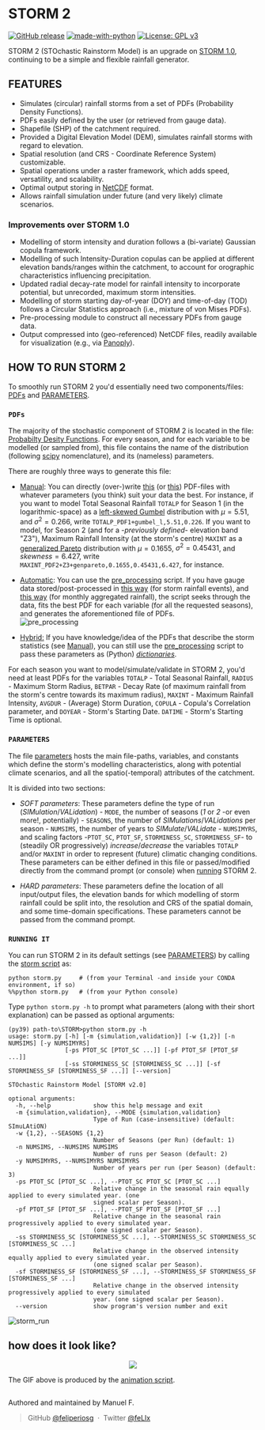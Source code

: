 # STORM 2

[![GitHub release](https://img.shields.io/github/release/feliperiosg/STORM2.svg)](https://github.com/feliperiosg/STORM2/releases)
[![made-with-python](https://img.shields.io/badge/Made%20with-Python-1f425f.svg)](https://www.python.org/)
[![License: GPL v3](https://img.shields.io/badge/License-GPLv3-blue.svg)](https://www.gnu.org/licenses/gpl-3.0)

STORM 2 (STOchastic Rainstorm Model) is an upgrade on [STORM 1.0](https://github.com/blissville71/STORM), continuing to be a simple and flexible rainfall generator.

## FEATURES

- Simulates (circular) rainfall storms from a set of PDFs (Probability Density Functions).
- PDFs easily defined by the user (or retrieved from gauge data).
- Shapefile (SHP) of the catchment required.
- Provided a Digital Elevation Model (DEM), simulates rainfall storms with regard to elevation.
- Spatial resolution (and CRS - Coordinate Reference System) customizable.
- Spatial operations under a raster framework, which adds speed, versatility, and scalability.
- Optimal output storing in [NetCDF](https://www.unidata.ucar.edu/software/netcdf/) format.
- Allows rainfall simulation under future (and very likely) climate scenarios.

### Improvements over STORM 1.0

- Modelling of storm intensity and duration follows a (bi-variate) Gaussian copula framework.
- Modelling of such Intensity-Duration copulas can be applied at different elevation bands/ranges within the catchment, to account for orographic characteristics influencing precipitation.
- Updated radial decay-rate model for rainfall intensity to incorporate potential, but unrecorded, maximum storm intensities.
- Modelling of storm starting day-of-year (DOY) and time-of-day (TOD) follows a Circular Statistics approach (i.e., mixture of von Mises PDFs).
- Pre-processing module to construct all necessary PDFs from gauge data.
- Output compressed into (geo-referenced) NetCDF files, readily available for visualization (e.g., via [Panoply](https://www.giss.nasa.gov/tools/panoply/)).


## HOW TO RUN STORM 2

To smoothly run STORM 2 you'd essentially need two components/files: [PDFs](#pdf) and [PARAMETERS](#par).

### <a name="pdf"></a>```PDFs```

The majority of the stochastic component of STORM 2 is located in the file: [Probabilty Desity Functions](./model_input/ProbabilityDensityFunctions_ONE--ANALOG.csv).
For every season, and for each variable to be modelled (or sampled from), this file contains the name of the distribution (following [scipy](https://docs.scipy.org/doc/scipy/reference/stats.html) nomenclature), and its (nameless) parameters.

There are roughly three ways to generate this file:

- <ins><a name="man"></a>Manual</ins>: You can directly (over-)write [this](./model_input/ProbabilityDensityFunctions_ONE--ANALOG.csv) (or [this](./model_input/ProbabilityDensityFunctions_TWO--ANALOG-py.csv)) PDF-files with whatever parameters (you think) suit your data the best.
For instance, if you want to model Total Seasonal Rainfall ```TOTALP``` for Season 1 (in the logarithmic-space) as a [left-skewed Gumbel](https://docs.scipy.org/doc/scipy/reference/generated/scipy.stats.gumbel_l.html#scipy.stats.gumbel_l) distribution with $\mu = 5.51$, and $\sigma^2 = 0.266$, write ```TOTALP_PDF1+gumbel_l,5.51,0.226```. If you want to model, for Season 2 (and for a -*previously defined*- elevation band "Z3"), Maximum Rainfall Intensity (at the storm's centre) ```MAXINT``` as a [generalized Pareto](https://docs.scipy.org/doc/scipy/reference/generated/scipy.stats.genpareto.html#scipy.stats.genpareto) distribution with $\mu = 0.1655$, $\sigma^2 = 0.45431$, and $skewness = 6.427$, write ```MAXINT_PDF2+Z3+genpareto,0.1655,0.45431,6.427```, for instance.

- <ins>Automatic</ins>: You can use the [pre_processing](./pre_processing.py) script. If you have gauge data stored/post-processed in [this way](./model_input/data_WG/gage_data--1953Aug18-1999Dec29_eventh--ANALOG.csv) (for storm rainfall events), and [this way](./model_input/data_WG/gage_data--1953Aug-1999Dec_aggregateh--ANALOG.csv) (for monthly aggregated rainfall), the script seeks through the data, fits the best PDF for each variable (for all the requested seasons), and generates the aforementioned file of PDFs.</br>
![pre_processing](./xtras/pre_processsing.gif)

- <ins>Hybrid:</ins> If you have knowledge/idea of the PDFs that describe the storm statistics (see [<ins>Manual</ins>](#man)), you can still use the [pre_processing](./pre_processing.py) script to pass these parameters as (Python) [*dictionaries*](https://docs.python.org/3/tutorial/datastructures.html#dictionaries).

For each season you want to model/simulate/validate in STORM 2, you'd need at least PDFs for the variables ```TOTALP``` - Total Seasonal Rainfall, ```RADIUS``` - Maximum Storm Radius, ```BETPAR``` - Decay Rate (of maximum rainfall from the storm's centre towards its maximum radius), ```MAXINT``` - Maximum Rainfall Intensity, ```AVGDUR``` - (Average) Storm Duration, ```COPULA``` - Copula's Correlation parameter, and ```DOYEAR``` - Storm's Starting Date. ```DATIME``` - Storm's Starting Time is optional.

### <a name="par"></a>```PARAMETERS```

The file [parameters](./parameters.py) hosts the main file-paths, variables, and constants which define the storm's modelling characteristics, along with potential climate scenarios, and all the spatio(-temporal) attributes of the catchment.

It is divided into two sections:

- *SOFT parameters*: These parameters define the type of run (*SIMulation*/*VALidation*) - ```MODE```, the number of seasons (*1* or *2* -or even more!, potentially) - ```SEASONS```, the number of *SIMulations*/*VALidations* per season - ```NUMSIMS```, the number of years to *SIMulate*/*VALidate* - ```NUMSIMYRS```, and scaling factors -```PTOT_SC```, ```PTOT_SF```, ```STORMINESS_SC```, ```STORMINESS_SF```- to (steadily OR progressively) *increase*/*decrease* the variables ```TOTALP``` and/or ```MAXINT``` in order to represent (future) climatic changing conditions.
These parameters can be either defined in this file or passed/modified directly from the command prompt (or console) when [<ins>running</ins>](#run) STORM 2.

- *HARD parameters*: These parameters define the location of all input/output files, the elevation bands for which modelling of storm rainfall could be split into, the resolution and CRS of the spatial domain, and some time-domain specifications.
These parameters cannot be passed from the command prompt.


### <a name="run"></a>```RUNNING IT```

You can run STORM 2 in its default settings (see [<ins>PARAMETERS</ins>](#par)) by calling the [storm script](./storm.py) as:
```
python storm.py     # (from your Terminal -and inside your CONDA environment, if so)
%%python storm.py   # (from your Python console)
```
Type ```python storm.py -h``` to prompt what parameters (along with their short explanation) can be passed as optional arguments:

```
(py39) path-to\STORM>python storm.py -h
usage: storm.py [-h] [-m {simulation,validation}] [-w {1,2}] [-n NUMSIMS] [-y NUMSIMYRS]
                [-ps PTOT_SC [PTOT_SC ...]] [-pf PTOT_SF [PTOT_SF ...]]
                [-ss STORMINESS_SC [STORMINESS_SC ...]] [-sf STORMINESS_SF [STORMINESS_SF ...]] [--version]

STOchastic Rainstorm Model [STORM v2.0]

optional arguments:
  -h, --help            show this help message and exit
  -m {simulation,validation}, --MODE {simulation,validation}
                        Type of Run (case-insensitive) (default: SImuLAtiON)
  -w {1,2}, --SEASONS {1,2}
                        Number of Seasons (per Run) (default: 1)
  -n NUMSIMS, --NUMSIMS NUMSIMS
                        Number of runs per Season (default: 2)
  -y NUMSIMYRS, --NUMSIMYRS NUMSIMYRS
                        Number of years per run (per Season) (default: 3)
  -ps PTOT_SC [PTOT_SC ...], --PTOT_SC PTOT_SC [PTOT_SC ...]
                        Relative change in the seasonal rain equally applied to every simulated year. (one
                        signed scalar per Season).
  -pf PTOT_SF [PTOT_SF ...], --PTOT_SF PTOT_SF [PTOT_SF ...]
                        Relative change in the seasonal rain progressively applied to every simulated year.
                        (one signed scalar per Season).
  -ss STORMINESS_SC [STORMINESS_SC ...], --STORMINESS_SC STORMINESS_SC [STORMINESS_SC ...]
                        Relative change in the observed intensity equally applied to every simulated year.
                        (one signed scalar per Season).
  -sf STORMINESS_SF [STORMINESS_SF ...], --STORMINESS_SF STORMINESS_SF [STORMINESS_SF ...]
                        Relative change in the observed intensity progressively applied to every simulated
                        year. (one signed scalar per Season).
  --version             show program's version number and exit
```

![storm_run](./xtras/storm.gif)

## how does it look like?
<p align="center">
    <img src=./xtras/SIM_230313T1747_S1_ptotC_stormsC--simulation_02--2000.gif />
</p>

The GIF above is produced by the [animation script](./xtras/animation.py).

##

Authored and maintained by Manuel F.
> GitHub [@feliperiosg](https://github.com/feliperiosg) &nbsp;&middot;&nbsp;
> Twitter [@feLlx](https://mobile.twitter.com/fel_lx)